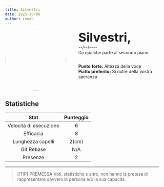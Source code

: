 ```yaml
---
title: Silvestri
date: 2025-30-09
author: ieeah
---
```


<div class="player-header" style="display: flex;">
  <div class="player-avatar" style="margin-inline-end: 40px;">
    <img src="https://robohash.org/tanke" width="200px" height="200px" style="border-radius: 50%; aspect-ratio: 1; border: 15px solid #var(--accent); object-fit: contain; object-position: center;" />
  </div>
  <div class="player-info">
    <p class="player-name" style="margin-block: 0; font-size: 2.5rem; font-weight: bold; display: inline-block;" id="player-name">Silvestri,</p>
    <!-- <code style="display: inline-block;">Detto </code> -->
    <p class="player-age" style="margin-block: 0;">--/--/----</p>
    <p class="player-office" style="margin-block: 0;">Da qualche parte al secondo piano</p>
    <div class="player-specials" style="margin-block: 1.75rem 0;">
      <p class="player-office" style="margin-block: 0;">
        <span style="font-weight: bold">Punto forte:</span>
        <span style="">Altezza della voce</span>
      </p>
      <p class="player-office" style="margin-block: 0;">
        <span style="font-weight: bold">Piatto preferito:</span>
        <span style="">Si nutre della vostra speranza</span>
      </p>
    </div>
  </div>
</div>

## Statistiche

|          Stat          | Punteggio |
| :--------------------: | :-------: |
| Velocità di esecuzione |     6     |
|       Efficacia        |     8     |
|   Lunghezza capelli    |   2(cm)   |
|       Git Rebase       |    N/A    |
|        Presenze        |     2     |

---

> [!TIP] PREMESSA
> Voti, statistiche e altro, non hanno la pretesa di rappresentare davvero la persona e/o la sua capacità.
